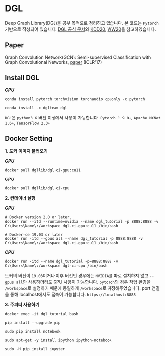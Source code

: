 # DGL

Deep Graph Library(DGL)을 공부 목적으로 정리하고 있습니다. 본 코드는 `Pytorch`기반으로 작성되어 있습니다. [DGL 공식 문서](https://docs.dgl.ai/index.html#getting-started)와 [KDD20](https://github.com/dglai/KDD20-Hands-on-Tutorial), [WW20](https://github.com/dglai/WWW20-Hands-on-Tutorial)을 참고하였습니다.

## Paper ##

Graph Convolution Network(GCN): Semi-supervised Classification with Graph Convolutional Networks, [paper](https://arxiv.org/pdf/1609.02907.pdf) (ICLR'17)

## Install DGL

***CPU***
```
conda install pytorch torchvision torchaudio cpuonly -c pytorch

conda install -c dglteam dgl
```
`DGL`은 `python3.6` 버전 이상에서 사용이 가능합니다. `Pytorch 1.9.0+`, `Apache MXNet 1.6+`, `TensorFlow 2.3+`


## Docker Setting 
**1. 도커 이미지 불러오기**

***GPU***
```
docker pull dgllib/dgl-ci-gpu:cu11
```

***CPU***
```
docker pull dgllib/dgl-ci-cpu
```

**2. 컨테이너 실행**

***GPU***
```
# Docker version 2.0 or later.
docker run --itd --runtime=nvidia --name dgl_tutorial -p 8888:8888 -v C:\Users\Name\:/workspace dgl-ci-gpu:cu11 /bin/bash
```

```
# Docker-ce 19.03 or later
docker run -itd --gpus all --name dgl_tutorial -p 8888:8888 -v C:\Users\Name\:/workspace dgl-ci-gpu:cu11 /bin/bash
```

***CPU***
```
docker run -itd --name dgl_tutorial -p=8888:8888 -v C:\Users\Name\:/workspace dgl-ci-cpu /bin/bash
```

도커의 버전이 `19.03`이거나 이후 버전인 경우에는 `NVIDIA`를 따로 설치하지 않고 `--gpus all`만 사용하더라도 GPU 사용이 가능합니다. `pytorch`의 경우 작업 환경을 `/workspace`로 설정하기 때문에 동일하게 `/workspace`로 지정해주었습니다. port 연결을 통해 localhost에서도 접속이 가능합니다. `https://localhost:8888`


**3. 주피터 사용하기**
```
docker exec -it dgl_tutorial bash

pip install --upgrade pip

sudo pip install notebook 

sudo apt-get -y install ipython ipython-notebook

sudo -H pip install jupyter
```

